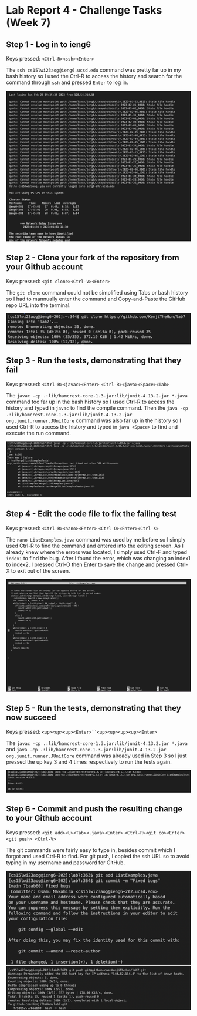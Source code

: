 # Lab Report 4 - Challenge Tasks (Week 7)
## Step 1 - Log in to ieng6
Keys pressed: `<Ctrl-R><ssh><Enter>`

The `ssh cs15lwi23aog@ieng6.ucsd.edu` command was pretty far up in my bash history so I used the Ctrl-R to access the history and search for the command through `ssh` and pressed `Enter` to log in.

![Image](Login.png)

## Step 2 - Clone your fork of the repository from your Github account
Keys pressed: `<git clone><Ctrl-V><Enter>`

The `git clone` command could not be simplified using Tabs or bash history so I had to mannually enter the command and Copy-and-Paste the GitHub repo URL into the terminal.

![Image](Clone.png)

## Step 3 - Run the tests, demonstrating that they fail
Keys pressed: `<Ctrl-R><javac><Enter>` `<Ctrl-R><java><Space><Tab>`

The `javac -cp .:lib/hamcrest-core-1.3.jar:lib/junit-4.13.2.jar *.java` command too far up in the bash history so I used Ctrl-R to access the history and typed in `javac` to find the compile command. Then the `java -cp .:lib/hamcrest-core-1.3.jar:lib/junit-4.13.2.jar org.junit.runner.JUnitCore` command was also far up in the history so I used Ctrl-R to access the history and typed in `java <Space>` to find and execute the run command.

![Image](FailTests.png)

## Step 4 - Edit the code file to fix the failing test
Keys pressed: `<Ctrl-R><nano><Enter>` `<Ctrl-O><Enter><Ctrl-X>`

The `nano ListExamples.java` command was used by me before so I simply used Ctrl-R to find the command and entered into the editing screen. As I already knew where the errors was located, I simply used Ctrl-F and typed `index1` to find the bug.
After I found the error, which was changing an index1 to index2, I pressed Ctrl-O then Enter to save the change and pressed Ctrl-X to exit out of the screen.

![Image](Edit.png)

## Step 5 - Run the tests, demonstrating that they now succeed
Keys pressed: `<up><up><up><Enter>``<up><up><up><up><Enter>`

The `javac -cp .:lib/hamcrest-core-1.3.jar:lib/junit-4.13.2.jar *.java` and `java -cp .:lib/hamcrest-core-1.3.jar:lib/junit-4.13.2.jar org.junit.runner.JUnitCore` command was already used in Step 3 so I just pressed the up key 3 and 4 times respectively to run the tests again.

![Image](SuccTests.png)

## Step 6 - Commit and push the resulting change to your Github account
Keys pressed: `<git add><L><Tab><.java><Enter>` `<Ctrl-R><git co><Enter>` `<git push> <Ctrl-V>`

The git commands were fairly easy to type in, besides commit which I forgot and used Ctrl-R to find. For git push, I copied the ssh URL so to avoid typing in my username and password for GitHub.

![Image](Commit-1.png)
![Image](Commit-2.png)


